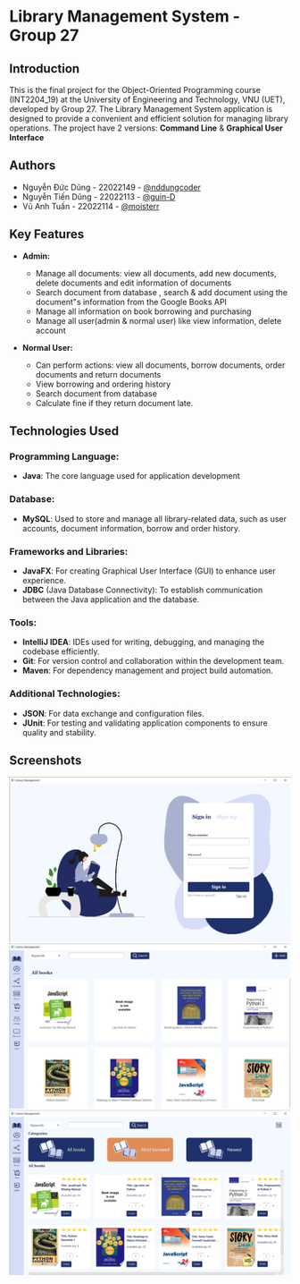 
# Library Management System - Group 27
## Introduction

This is the final project for the Object-Oriented Programming course (INT2204_19) at the University of Engineering and Technology, VNU (UET), developed by Group 27. The Library Management System application is designed to provide a convenient and efficient solution for managing library operations. The project have 2 versions: **Command Line** & **Graphical User Interface**


## Authors

- Nguyễn Đức Dũng - 22022149 - [@nddungcoder](https://github.com/nddungcoder)
- Nguyễn Tiến Dũng - 22022113 - [@guin-D](https://github.com/guin-D)
- Vũ Anh Tuấn - 22022114 - [@moisterr](https://github.com/moisterr)


## Key Features

- **Admin:**
    - Manage all documents: view all documents, add new documents, delete documents and edit information of documents
    - Search document from database , search & add document using the document"s information from the Google Books API
    - Manage all information on book borrowing and purchasing
    - Manage all user(admin & normal user) like view information, delete account

- **Normal User:**
    - Can perform actions: view all documents, borrow documents, order documents and return documents
    - View borrowing and ordering history
    - Search document from database
    - Calculate fine if they return document late.

## Technologies Used

### Programming Language:
- **Java**: The core language used for application development

### Database:
- **MySQL**: Used to store and manage all library-related data, such as user accounts, document information, borrow and order history.

### Frameworks and Libraries:
- **JavaFX**: For creating Graphical User Interface (GUI) to enhance user experience.
- **JDBC** (Java Database Connectivity): To establish communication between the Java application and the database.

### Tools:
- **IntelliJ IDEA**: IDEs used for writing, debugging, and managing the codebase efficiently.
- **Git**: For version control and collaboration within the development team.
- **Maven**: For dependency management and project build automation.

### Additional Technologies:
- **JSON**: For data exchange and configuration files.
- **JUnit**: For testing and validating application components to ensure quality and stability.




## Screenshots

<div align="center">
  <img src="src/main/resources/LibraryManagement/Screenshot/screenshot1.jpg" alt="Sign in">
</div>

<div align="center">
  <img src="src/main/resources/LibraryManagement/Screenshot/screenshot2.jpg" alt="Resources">
</div>

<div align="center">
  <img src="src/main/resources/LibraryManagement/Screenshot/screenshot3.jpg" alt="Orders">
</div>
